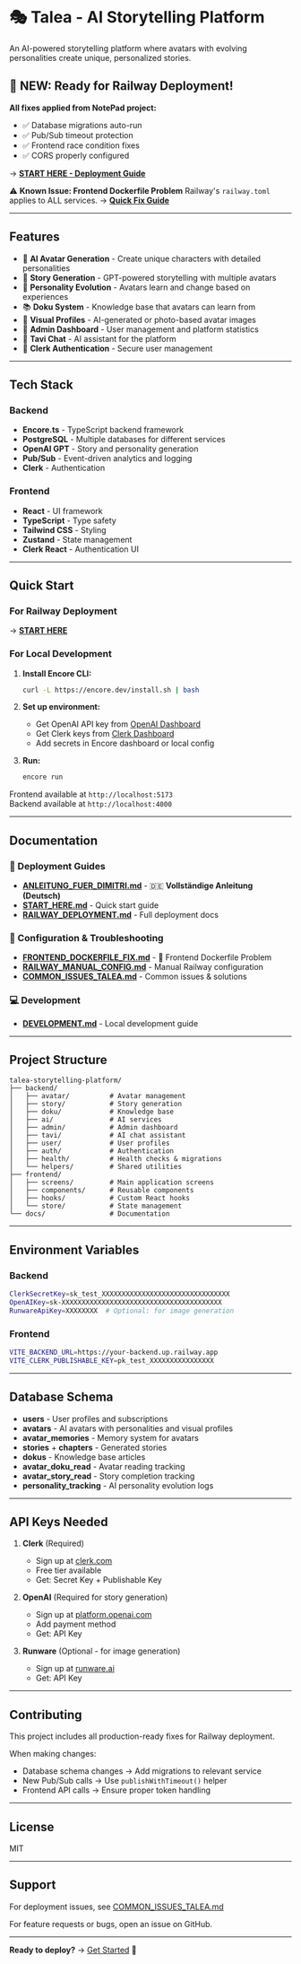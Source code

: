 # 🎭 Talea - AI Storytelling Platform

An AI-powered storytelling platform where avatars with evolving personalities create unique, personalized stories.

## 🚀 **NEW: Ready for Railway Deployment!**

**All fixes applied from NotePad project:**
- ✅ Database migrations auto-run
- ✅ Pub/Sub timeout protection  
- ✅ Frontend race condition fixes
- ✅ CORS properly configured

→ **[START HERE - Deployment Guide](./START_HERE.md)**

⚠️ **Known Issue: Frontend Dockerfile Problem**
Railway's `railway.toml` applies to ALL services.
→ **[Quick Fix Guide](./FRONTEND_DOCKERFILE_FIX.md)**

---

## Features

- 🤖 **AI Avatar Generation** - Create unique characters with detailed personalities
- 📖 **Story Generation** - GPT-powered storytelling with multiple avatars
- 🧠 **Personality Evolution** - Avatars learn and change based on experiences
- 📚 **Doku System** - Knowledge base that avatars can learn from
- 🎨 **Visual Profiles** - AI-generated or photo-based avatar images
- 👥 **Admin Dashboard** - User management and platform statistics
- 💬 **Tavi Chat** - AI assistant for the platform
- 🔐 **Clerk Authentication** - Secure user management

---

## Tech Stack

### Backend
- **Encore.ts** - TypeScript backend framework
- **PostgreSQL** - Multiple databases for different services
- **OpenAI GPT** - Story and personality generation
- **Pub/Sub** - Event-driven analytics and logging
- **Clerk** - Authentication

### Frontend
- **React** - UI framework
- **TypeScript** - Type safety
- **Tailwind CSS** - Styling
- **Zustand** - State management
- **Clerk React** - Authentication UI

---

## Quick Start

### For Railway Deployment
→ **[START HERE](./START_HERE.md)**

### For Local Development

1. **Install Encore CLI:**
   ```bash
   curl -L https://encore.dev/install.sh | bash
   ```

2. **Set up environment:**
   - Get OpenAI API key from [OpenAI Dashboard](https://platform.openai.com/api-keys)
   - Get Clerk keys from [Clerk Dashboard](https://dashboard.clerk.com)
   - Add secrets in Encore dashboard or local config

3. **Run:**
   ```bash
   encore run
   ```

Frontend available at `http://localhost:5173`  
Backend available at `http://localhost:4000`

---

## Documentation

### 🎯 Deployment Guides
- **[ANLEITUNG_FUER_DIMITRI.md](./ANLEITUNG_FUER_DIMITRI.md)** - 🇩🇪 **Vollständige Anleitung (Deutsch)**
- **[START_HERE.md](./START_HERE.md)** - Quick start guide
- **[RAILWAY_DEPLOYMENT.md](./RAILWAY_DEPLOYMENT.md)** - Full deployment docs

### 🔧 Configuration & Troubleshooting
- **[FRONTEND_DOCKERFILE_FIX.md](./FRONTEND_DOCKERFILE_FIX.md)** - 🚨 Frontend Dockerfile Problem
- **[RAILWAY_MANUAL_CONFIG.md](./RAILWAY_MANUAL_CONFIG.md)** - Manual Railway configuration
- **[COMMON_ISSUES_TALEA.md](./COMMON_ISSUES_TALEA.md)** - Common issues & solutions

### 💻 Development
- **[DEVELOPMENT.md](./DEVELOPMENT.md)** - Local development guide

---

## Project Structure

```
talea-storytelling-platform/
├── backend/
│   ├── avatar/          # Avatar management
│   ├── story/           # Story generation
│   ├── doku/            # Knowledge base
│   ├── ai/              # AI services
│   ├── admin/           # Admin dashboard
│   ├── tavi/            # AI chat assistant
│   ├── user/            # User profiles
│   ├── auth/            # Authentication
│   ├── health/          # Health checks & migrations
│   └── helpers/         # Shared utilities
├── frontend/
│   ├── screens/         # Main application screens
│   ├── components/      # Reusable components
│   ├── hooks/           # Custom React hooks
│   └── store/           # State management
└── docs/                # Documentation
```

---

## Environment Variables

### Backend
```bash
ClerkSecretKey=sk_test_XXXXXXXXXXXXXXXXXXXXXXXXXXXXXXXX
OpenAIKey=sk-XXXXXXXXXXXXXXXXXXXXXXXXXXXXXXXXXXXXXXXX
RunwareApiKey=XXXXXXXX  # Optional: for image generation
```

### Frontend
```bash
VITE_BACKEND_URL=https://your-backend.up.railway.app
VITE_CLERK_PUBLISHABLE_KEY=pk_test_XXXXXXXXXXXXXXXX
```

---

## Database Schema

- **users** - User profiles and subscriptions
- **avatars** - AI avatars with personalities and visual profiles
- **avatar_memories** - Memory system for avatars
- **stories** + **chapters** - Generated stories
- **dokus** - Knowledge base articles
- **avatar_doku_read** - Avatar reading tracking
- **avatar_story_read** - Story completion tracking
- **personality_tracking** - AI personality evolution logs

---

## API Keys Needed

1. **Clerk** (Required)
   - Sign up at [clerk.com](https://clerk.com)
   - Free tier available
   - Get: Secret Key + Publishable Key

2. **OpenAI** (Required for story generation)
   - Sign up at [platform.openai.com](https://platform.openai.com)
   - Add payment method
   - Get: API Key

3. **Runware** (Optional - for image generation)
   - Sign up at [runware.ai](https://runware.ai)
   - Get: API Key

---

## Contributing

This project includes all production-ready fixes for Railway deployment.

When making changes:
- Database schema changes → Add migrations to relevant service
- New Pub/Sub calls → Use `publishWithTimeout()` helper
- Frontend API calls → Ensure proper token handling

---

## License

MIT

---

## Support

For deployment issues, see [COMMON_ISSUES_TALEA.md](./COMMON_ISSUES_TALEA.md)

For feature requests or bugs, open an issue on GitHub.

---

**Ready to deploy?** → [Get Started](./START_HERE.md) 🚀


